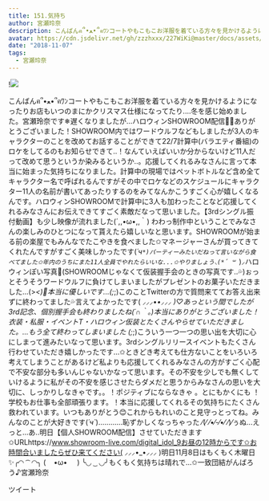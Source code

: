 ```yaml
---
title: 151.気持ち
author: 宮瀬玲奈
description: こんばんฅ՞•ﻌ•՞ฅﾜﾝコートやもこもこお洋服を着ている方々を見かけるようになったりお店もいつのまにかクリスマス仕様になってたり....冬を感じ始めました。宮瀬玲奈です❄遅くなりましたが...ハロウィンSHOWROOM配...
avatar: https://cdn.jsdelivr.net/gh/zzzhxxx/227WiKi@master/docs/assets/photo/avatar/reina.jpg
date: "2018-11-07"
tags:
  - 宮瀬玲奈
---
```


!![](https://cdn.jsdelivr.net/gh/zzzhxxx/227WiKi-image@master/blog-image/reina-2018-11-07_1.jpg)


こんばんฅ՞•ﻌ•՞ฅﾜﾝコートやもこもこお洋服を着ている方々を見かけるようになったりお店もいつのまにかクリスマス仕様になってたり....冬を感じ始めました。宮瀬玲奈です❄遅くなりましたが...ハロウィンSHOWROOM配信👻🎃ありがとうございました！SHOWROOM内ではワードウルフなどもしましたが3人のキャラクターのことを改めてお話することができて22/7計算中(バラエティ番組)のロケをしてるのもお知らせできて..！なんていえばいいか分からないけど11人だって改めて思うというか染みるというか..。応援してくれるみなさんに言って本当に始まった気持ちになりました。計算中の現場ではペットボトルなど含め全てキャラクター名で呼ばれるんですがその中でロケなどのスケジュールにキャラクター11人の名前が書いてあったりするのをみてなんかこうすごく心が嬉しくなるんです。ハロウィンSHOWROOMで計算中に3人も加わったことなど応援してくれるみなさんにお伝えできてすごく素敵だなって思いました。【3rdシングル振付動画】も少し映像が流れました(´,,•ω•,,｀) わわっ制作中ということでみなさんの楽しみのひとつになって貰えたら嬉しいなと思います。SHOWROOMが始まる前の楽屋でもみんなでたこやきを食べました✩マネージャーさんが買ってきてくれたんですがすごく美味しかったです(*´ч`*)パーティーみたいだねって言いながら食べてました✩年内のうちにまた11人全員でやれたらいいな...✩やりましょう⸜(*´ ꒳ `*)⸝ハロウィンぽい写真🎃(SHOWROOMじゃなくて仮装握手会のときの写真です..💦)ぉっとそうそうワードウルフに負けてしまいましたがプレゼントのお菓子いただきました...(>_<)💓本当に優しいです...(;_;)このことTwitterの方で質問来ててお答え出来ずに終わってました💦言えてよかったです( ⸝⸝⸝•_•⸝⸝⸝ )♡︎あっという間でしたが3rd記念、個別握手会も終わりましたね(´∩｀。)本当にありがとうございました！衣装・私服・イベントT・ハロウィン仮装とたくさんやらせていただきました。...もう全て終わってしまいました (;_;)こういう一つ一つの思い出を大切に心にしまって進みたいなって思います。3rdシングルリリースイベントもたくさん行わせていただき嬉しかったです...✩ときどき考えても仕方ないことをいろいろ考えてしまうことがあるけど私よりも応援してくれるみなさんの方がすごく心配で不安な部分も多いんじゃないかなって思います。その不安を少しでも無くしていけるように私がその不安を感じさせたらダメだと思うからみなさんの思いを大切に、しっかりしなきゃです。。！ポジティブにならなきゃ 。とにもかくにも ！学校もお仕事も全部頑張ります。！本当に応援してくれるその気持ちにたくさん救われています。いつもありがとう😊これからもれいのこと見守っとってね。みんなのことが大好きです(*´ч`*)............恥ずかしくなっちゃった ⁄(⁄ ⁄•⁄-⁄•⁄ ⁄)⁄ぅぬ...えっと...あ..明日【個人SHOWROOM配信】させていただきます✩URLhttps://www.showroom-live.com/digital_idol_9お昼の12時からです✩お時間合いましたらぜひ来てください( ⸝⸝⸝•_•⸝⸝⸝ )明日11月8日はもくもく木曜日 ✨╭◜◝  ͡  ◜◝╮
(    •ω•     )
╰◟◞  ͜  ◟◞╯もくもく気持ちは晴れで...✩一致団結がんばろう♪宮瀬玲奈


ツイート



